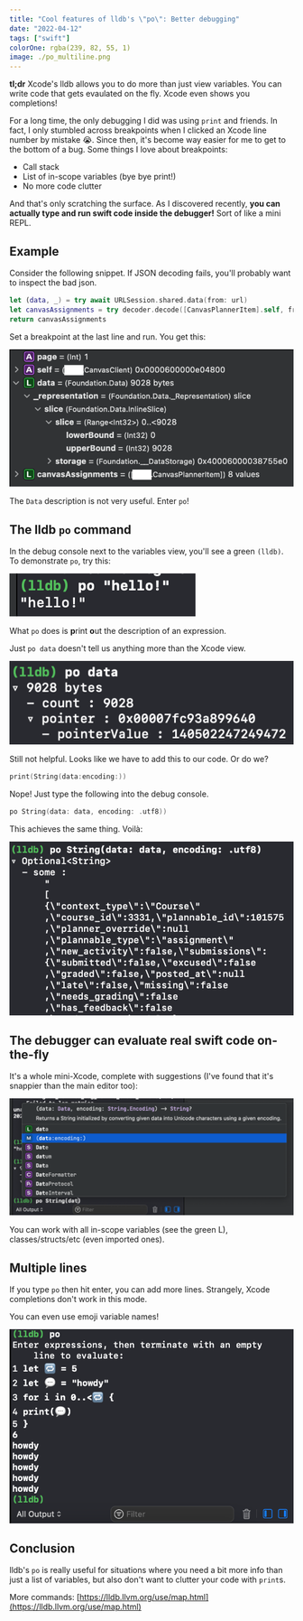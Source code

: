 ```yaml
---
title: "Cool features of lldb's \"po\": Better debugging"
date: "2022-04-12"
tags: ["swift"]
colorOne: rgba(239, 82, 55, 1)
image: ./po_multiline.png
---
```


**tl;dr** Xcode's lldb allows you to do more than just view variables. You can write code that gets evaulated on the fly. Xcode even shows you completions!

For a long time, the only debugging I did was using `print` and friends. In fact, I only stumbled across breakpoints when I clicked an Xcode line number by mistake 😭. Since then, it's become way easier for me to get to the bottom of a bug. Some things I love about breakpoints:

* Call stack
* List of in-scope variables (bye bye print!)
* No more code clutter

And that's only scratching the surface. As I discovered recently, **you can actually type and run swift code inside the debugger!** Sort of like a mini REPL. 

## Example

Consider the following snippet. If JSON decoding fails, you'll probably want to inspect the bad json. 

```swift
let (data, _) = try await URLSession.shared.data(from: url)
let canvasAssignments = try decoder.decode([CanvasPlannerItem].self, from: data)
return canvasAssignments
```
Set a breakpoint at the last line and run. You get this:

![debugger variables](debugger.png)

The `Data` description is not very useful. Enter `po`!

## The lldb `po` command

In the debug console next to the variables view, you'll see a green `(lldb)`. To demonstrate `po`, try this:

![po demo](po_hello.png)

What `po` does is **p**rint **o**ut the description of an expression. 

Just `po data` doesn't tell us anything more than the Xcode view. 

![po data](po_data.png)

Still not helpful. Looks like we have to add this to our code. Or do we?

```swift
print(String(data:encoding:))
```

Nope! Just type the following into the debug console.

```swift
po String(data: data, encoding: .utf8))
``` 
This achieves the same thing. Voilà: 

![po json](po_json.png)

## The debugger can evaluate **real swift code** on-the-fly

It's a whole mini-Xcode, complete with suggestions (I've found that it's snappier than the main editor too):

![po data](po_autocomplete.png)

You can work with all in-scope variables (see the green L), classes/structs/etc (even imported ones).

## Multiple lines

If you type `po` then hit enter, you can add more lines. Strangely, Xcode completions don't work in this mode. 

You can even use emoji variable names! 

![po multiline](po_multiline.png)

## Conclusion

lldb's `po` is really useful for situations where you need a bit more info than just a list of variables, but also don't want to clutter your code with `print`s. 

More commands: [https://lldb.llvm.org/use/map.html](https://lldb.llvm.org/use/map.html)






